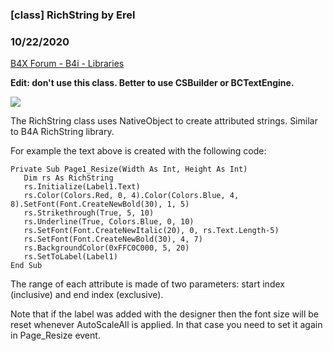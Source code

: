 ### [class] RichString by Erel
### 10/22/2020
[B4X Forum - B4i - Libraries](https://www.b4x.com/android/forum/threads/48573/)

**Edit: don't use this class. Better to use CSBuilder or BCTextEngine.**  
  
![](http://www.b4x.com/basic4android/images/SS-2014-12-24_16.08.56.png)  
  
The RichString class uses NativeObject to create attributed strings. Similar to B4A RichString library.  
  
For example the text above is created with the following code:  

```B4X
Private Sub Page1_Resize(Width As Int, Height As Int)  
   Dim rs As RichString  
   rs.Initialize(Label1.Text)  
   rs.Color(Colors.Red, 0, 4).Color(Colors.Blue, 4, 8).SetFont(Font.CreateNewBold(30), 1, 5)  
   rs.Strikethrough(True, 5, 10)  
   rs.Underline(True, Colors.Blue, 0, 10)  
   rs.SetFont(Font.CreateNewItalic(20), 0, rs.Text.Length-5)  
   rs.SetFont(Font.CreateNewBold(30), 4, 7)  
   rs.BackgroundColor(0xFFC0C000, 5, 20)  
   rs.SetToLabel(Label1)  
End Sub
```

  
  
The range of each attribute is made of two parameters: start index (inclusive) and end index (exclusive).  
  
Note that if the label was added with the designer then the font size will be reset whenever AutoScaleAll is applied. In that case you need to set it again in Page\_Resize event.